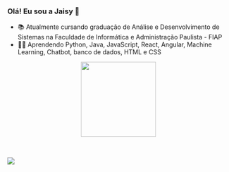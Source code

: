 ### Olá! Eu sou a Jaisy 👋

- 📚 Atualmente cursando graduação de Análise e Desenvolvimento de Sistemas na Faculdade de Informática e Administração Paulista - FIAP
- 👩‍💻 Aprendendo Python, Java, JavaScript, React, Angular, Machine Learning, Chatbot, banco de dados, HTML e CSS 
<div align="center">
  <a href="https://github.com/jaisycibele">
  <img height="170em" src="https://github-readme-stats.vercel.app/api?username=jaisycibele&show_icons=true&theme=dark&include_all_commits=true&count_private=true"/>
</div>
<div style="display: inline_block"><br>

##

<a href="https://www.linkedin.com/in/jaisy-cibele-alves-7a98ab19b/" target="_blank"><img src="https://img.shields.io/badge/-LinkedIn-%230077B5?style=for-the-badge&logo=linkedin&logoColor=white" target="_blank"></a> 
 
